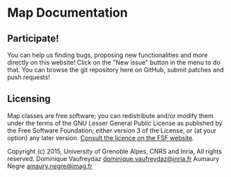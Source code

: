# Map Documentation

## Participate!

You can help us finding bugs, proposing new functionalities and more directly on this website! Click on the "New issue" button in the menu to do that.
You can browse the git repository here on GitHub, submit patches and push requests!

## Licensing

Map classes are free software; you can redistribute and/or modify them under the terms of the GNU Lesser General Public License as published by the Free Software Foundation; either version 3 of the License, or (at your option) any later version.
[Consult the licence on the FSF website](http://www.gnu.org/licenses/lgpl-3.0.txt).

Copyright (c) 2015, University of Grenoble Alpes, CNRS and Inria, All rights reserved.
Dominique Vaufreydaz <dominique.vaufreydaz@inria.fr>
Aumaury Negre <amaury.negre@imag.fr>